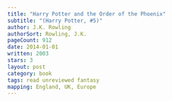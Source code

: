 ```yaml
---
title: "Harry Potter and the Order of the Phoenix"
subtitle: "(Harry Potter, #5)"
author: J.K. Rowling
authorSort: Rowling, J.K.
pageCount: 912
date: 2014-01-01
written: 2003
stars: 3
layout: post
category: book
tags: read unreviewed fantasy
mapping: England, UK, Europe
---
```

